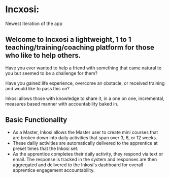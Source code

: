 # Incxosi: 
Newest Iteration of the app



## Welcome to Incxosi a lightweight, 1 to 1  teaching/training/coaching platform for those who like to help others. ##

Have you ever wanted to help a friend with something that came natural to you but seemed to be a challenge for them?

Have you gained life experience, overcome an obstacle, or received training and would like to pass this on?

Inkosi allows those with knowledge to share it, in a one on one, incremental, measures based manner with accountability baked in.

## Basic Functionality ##

- As a Master, Inkosi allows the Master user to create mini courses that are broken down into daily activities that span over 3, 6, or 12 weeks.
- These dailiy activities are automatically delivered to the apprentice at preset times that the Inkosi set.
- As the apprentice completes their daily activity, they respond via text or email.  The response is tracked in the system and responses are then aggregated and delivered to the Inkosi's dashboard for overall apprentice engagement accountability.

